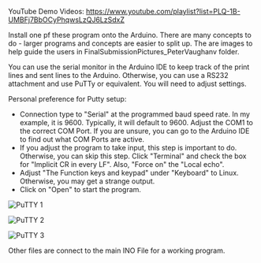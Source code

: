 YouTube Demo Videos: https://www.youtube.com/playlist?list=PLQ-1B-UMBFj7BbOCyPhqwsLzQJ6LzSdxZ

Install one pf these program onto the Arduino. There are many concepts to do - larger programs and concepts are easier to split up. The are images to help guide the users in FinalSubmissionPictures_PeterVaughanv folder.

You can use the serial monitor in the Arduino IDE to keep track of the print lines and sent lines to the Arduino. Otherwise, you can use a RS232 attachment and use PuTTy or equivalent. You will need to adjust settings.

Personal preference for Putty setup:
- Connection type to "Serial" at the programmed baud speed rate. In my example, it is 9600. Typically, it will default to 9600.
	Adjust the COM1 to the correct COM Port. If you are unsure, you can go to the Arduino IDE to find out what COM Ports are active.
- If you adjust the program to take input, this step is important to do. Otherwise, you can skip this step.
	Click "Terminal" and check the box for "Implicit CR in every LF". Also, "Force on" the "Local echo". 
- Adjust "The Function keys and keypad" under "Keyboard" to Linux. Otherwise, you may get a strange output.
- Click on "Open" to start the program. 

![PuTTY 1](https://github.com/user-attachments/assets/faaa7bea-e0b8-43be-abb8-0c440b5cbf91)

![PuTTY 2](https://github.com/user-attachments/assets/d86b8f8e-2710-4e24-a89c-5f111f6f518e)

![PuTTY 3](https://github.com/user-attachments/assets/7e1e7400-85c7-4b26-9c0e-23e2db22784d)


Other files are connect to the main INO File for a working program.
